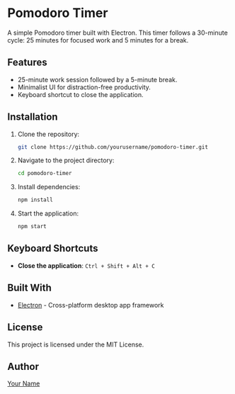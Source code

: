 # Pomodoro Timer

A simple Pomodoro timer built with Electron. This timer follows a 30-minute cycle: 25 minutes for focused work and 5 minutes for a break.

## Features
- 25-minute work session followed by a 5-minute break.
- Minimalist UI for distraction-free productivity.
- Keyboard shortcut to close the application.

## Installation
1. Clone the repository:
   ```sh
   git clone https://github.com/yourusername/pomodoro-timer.git
   ```
2. Navigate to the project directory:
   ```sh
   cd pomodoro-timer
   ```
3. Install dependencies:
   ```sh
   npm install
   ```
4. Start the application:
   ```sh
   npm start
   ```

## Keyboard Shortcuts
- **Close the application**: `Ctrl + Shift + Alt + C`

## Built With
- [Electron](https://www.electronjs.org/) - Cross-platform desktop app framework

## License
This project is licensed under the MIT License.

## Author
[Your Name](https://github.com/yourusername)

